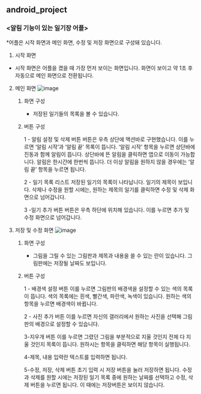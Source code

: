 ## android_project
### **<알림 기능이 있는 일기장 어플>**
 
*어플은 시작 화면과 메인 화면, 수정 및 저장 화면으로 구성돼 있습니다.
1. 시작 화면

* 시작 화면은 어플을 켰을 때 가장 먼저 보이는 화면입니다. 화면이 보이고 약 1초 후 자동으로 메인 화면으로 전환됩니다.

2. 메인 화면
![image](https://user-images.githubusercontent.com/38427658/53636190-aa1d0180-3c62-11e9-9a4e-c34f68f2e746.png)

    1) 화면 구성
        * 저장된 일기들의 목록을 볼 수 있습니다.

    2) 버튼 구성

        1 - 알림 설정 및 삭제 버튼
        버튼은 우측 상단에 액션바로 구현했습니다. 이를 누르면 ‘알림 시작’과 ‘알림 끝’ 목록이 뜹니다. ‘알림 시작’ 항목을 누르면 상단바에 진동과 함께 알림이 뜹니다. 상단바에 뜬 알림을 클릭하면 앱으로 이동이 가능합니다. 알림은 한시간에 한번씩 뜹니다. 더 이상 알림을 원하지 않을 경우에는 ‘알림 끝’ 항목을 누르면 됩니다.

        2 - 일기 목록 리스트
        저장된 일기의 목록이 나타납니다. 일기의 제목이 보입니다. 삭제나 수정을 원할 시에는, 원하는 제목의 일기를 클릭하면 수정 및 삭제 화면으로 넘어갑니다.

        3  -일기 추가 버튼
        버튼은 우측 하단에 위치해 있습니다. 이를 누르면 추가 및 수정 화면으로 넘어갑니다.

3. 저장 및 수정 화면
![image](https://user-images.githubusercontent.com/38427658/53636281-f6684180-3c62-11e9-9ea4-3c7a2a5abed7.png)


    1) 화면 구성
    
        - 그림을 그릴 수 있는 그림판과 제목과 내용을 쓸 수 있는 란이 있습니다. 그림판에는 저장될 날짜도 보입니다.

    2) 버튼 구성
    
        1 - 배경색 설정 버튼
        이를 누르면 그림판의 배경색을 설정할 수 있는 색의 목록이 뜹니다. 색의 목록에는 흰색, 빨간색, 파란색, 녹색이 있습니다. 원하는 색의 항목을 누르면 배경색이 바뀝니다.
        
        2 - 사진 추가 버튼
        이를 누르면 자신의 갤러리에서 원하는 사진을 선택해 그림판의 배경으로 설정할 수 있습니다.
        
        3-지우개 버튼
        이를 누르면 그렸던 그림을 부분적으로 지울 것인지 전체 다 지울 것인지 목록이 뜹니다. 원하시는 항목을 클릭하면 해당 항목이 실행됩니다.

        4-제목, 내용 입력란
        텍스트를 입력하면 됩니다.
        
        5-수정, 저장, 삭제 버튼
        초기 입력 시 저장 버튼을 눌러 저장하면 됩니다. 수정과 삭제를 원할 시에는 저장된 일기 목록 중에 원하는 날짜를 선택하고 수정, 삭제 버튼을 누르면 됩니다. 이 때에는 저장버튼은 보이지 않습니다.
